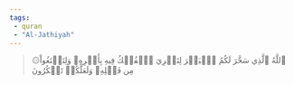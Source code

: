```yaml
---
tags: 
 - quran 
 - "Al-Jathiyah"
---
```


> ۞ٱللَّهُ ٱلَّذِي سَخَّرَ لَكُمُ ٱلۡبَحۡرَ لِتَجۡرِيَ ٱلۡفُلۡكُ فِيهِ بِأَمۡرِهِۦ وَلِتَبۡتَغُواْ مِن فَضۡلِهِۦ وَلَعَلَّكُمۡ تَشۡكُرُونَ
